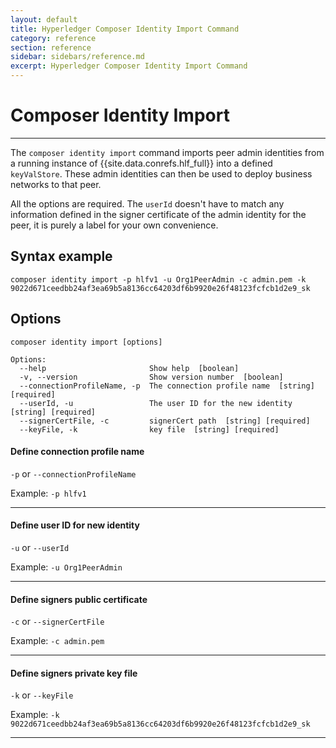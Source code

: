 ```yaml
---
layout: default
title: Hyperledger Composer Identity Import Command
category: reference
section: reference
sidebar: sidebars/reference.md
excerpt: Hyperledger Composer Identity Import Command
---
```


# Composer Identity Import

---

The `composer identity import` command imports peer admin identities from a running instance of {{site.data.conrefs.hlf_full}} into a defined `keyValStore`. These admin identities can then be used to deploy business networks to that peer.

All the options are required. The `userId` doesn't have to match any information defined in the signer certificate of the admin identity for the peer, it is purely a label for your own convenience.


## Syntax example

```
composer identity import -p hlfv1 -u Org1PeerAdmin -c admin.pem -k 9022d671ceedbb24af3ea69b5a8136cc64203df6b9920e26f48123fcfcb1d2e9_sk
```

## Options

```
composer identity import [options]

Options:
  --help                       Show help  [boolean]
  -v, --version                Show version number  [boolean]
  --connectionProfileName, -p  The connection profile name  [string] [required]
  --userId, -u                 The user ID for the new identity  [string] [required]
  --signerCertFile, -c         signerCert path  [string] [required]
  --keyFile, -k                key file  [string] [required]
```

#### Define connection profile name

`-p` or `--connectionProfileName`

Example: `-p hlfv1`

---

#### Define user ID for new identity

`-u` or `--userId`

Example: `-u Org1PeerAdmin`

---

#### Define signers public certificate

`-c` or `--signerCertFile`

Example: `-c admin.pem`

---

#### Define signers private key file

`-k` or `--keyFile`

Example: `-k 9022d671ceedbb24af3ea69b5a8136cc64203df6b9920e26f48123fcfcb1d2e9_sk`

---

